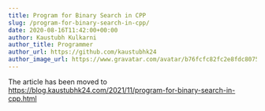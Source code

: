 ```yaml
---
title: Program for Binary Search in CPP
slug: /program-for-binary-search-in-cpp/
date: 2020-08-16T11:42:00+00:00
author: Kaustubh Kulkarni
author_title: Programmer
author_url: https://github.com/kaustubhk24
author_image_url: https://www.gravatar.com/avatar/b76fcfc82fc2e8fdc8075636f1735f61?s=200
---
```

The article has been moved to https://blog.kaustubhk24.com/2021/11/program-for-binary-search-in-cpp.html

